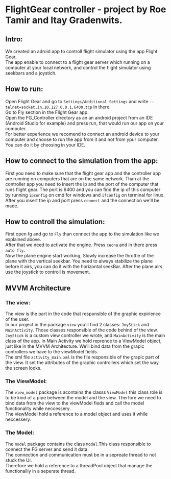 # FlightGear controller - project by Roe Tamir and Itay Gradenwits.

## Intro:
We created an adroid app to controll flight simulator using the app Flight Gear.  
The app enable to connect to a flight gear server which running on a computer at your local network, and control the flight simulator using seekbars and a joystich. 

## How to run:
Open Flight Gear and go to ``` Settings/Additional Settings ``` and write ```--telnet=socket,in,10,127.0.0.1,6400,tcp``` in there.  
Go to Fly section in the Flight Gear app.  
Open the FG_Controller directory as an an android project from an IDE (Android Studio for example) and press run, that would run our app on your computer.  
For better experience we recomend to connect an android device to your computer and choose to run the app from it and not from ypur computer. 
You can do it by choosing in your IDE.  

## How to connect to the simulation from the app:
First you need to make sure that the flight gear app and the controller app are running on computers that are on the same network.
Than at the controller app you need to insert the ip and the port of the computer that runs flight gear. The port is 6400 and
you can find the ip of this computer by running ```ipconfig``` on cmd for windows and ```ifconfig``` on terminal for linux.
After you insert the ip and port press ```connect``` and the connection we'll be made.

## How to controll the simulation:
First open fg and go to ```Fly``` than connect the app to the simulation like we explained above.   
After that we need to activate the engine. Press ```cecna``` and in there press ```auto fly```.   
Now the plane engine start working, Slowly increase the throttle of the plane with the vertical seekbar. You need to always stabilize the plane before it airs, you can do it with the horizontal seekBar.
After the plane airs use the joystick to controll is movement.

## MVVM Architecture

### The view:
The view is the part in the code that responsible of the graphic expirience of the user.   
In our project in the package ```view``` you'll find 2 classes: ```JoyStick``` and ```MainActivity```.
Those classes responsible of the code behind of the view.   
```JoyStick``` is a custom view controller we wrote, and ```MainActivity``` is the main class of the app.
In Main Activity we hold reprence to a ViewModel object, just like in the MVVM Architecture. We'll bind data from the grapic controllers we have to the viewModel fields.      
The xml file ```activity_main.xml``` is the file responsible of the grapic part of the view. It set the attributes of the graphic controllers which set the way the screen looks.

### The ViewModel:
The ```view_model``` package is acontains the classs ```ViewModel``` this class role is to be kind of a pipe between the model and the view. Therfore we need to bind data from the view to the viewModel fieds and call the model functionality while neccessery.    
The viewModel hold a reference to a model object and uses it while neccessery.

### The Model:
The  ```model``` package contains the class ```Model```.This class responsible to connect the FG server and send it data.   
The connection and communication must be in a sepreate thread to not stuck the UI.   
Therefore we hold a reference to a threadPool object that manage the functionalliy in a seperate thread.
